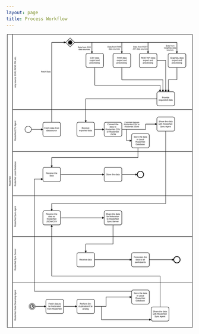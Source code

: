 ```yaml
---
layout: page
title: Process Workflow
---
```




  
  <div class="feature">
   
 
<img src="/img/RosterNet_Federation_Workflow_v1.svg" class="diagrom-img-sec">

 
  </div>


<br/>


